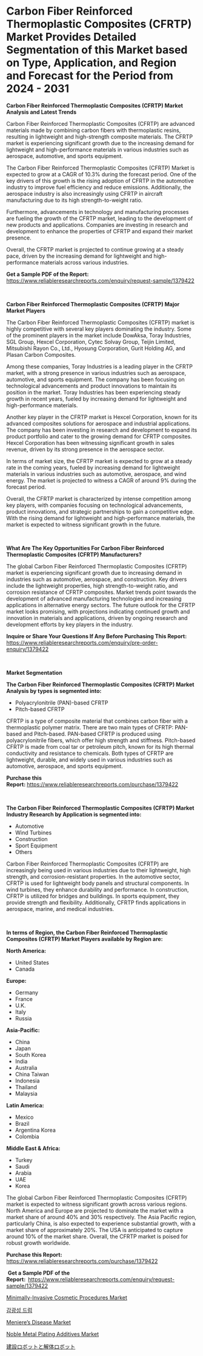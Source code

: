 <p><h1>Carbon Fiber Reinforced Thermoplastic Composites (CFRTP) Market Provides Detailed Segmentation of this Market based on Type, Application, and Region and Forecast for the Period from 2024 - 2031</h1></p><p><strong>Carbon Fiber Reinforced Thermoplastic Composites (CFRTP) Market Analysis and Latest Trends</strong></p>
<p><p>Carbon Fiber Reinforced Thermoplastic Composites (CFRTP) are advanced materials made by combining carbon fibers with thermoplastic resins, resulting in lightweight and high-strength composite materials. The CFRTP market is experiencing significant growth due to the increasing demand for lightweight and high-performance materials in various industries such as aerospace, automotive, and sports equipment.</p><p>The Carbon Fiber Reinforced Thermoplastic Composites (CFRTP) Market is expected to grow at a CAGR of 10.3% during the forecast period. One of the key drivers of this growth is the rising adoption of CFRTP in the automotive industry to improve fuel efficiency and reduce emissions. Additionally, the aerospace industry is also increasingly using CFRTP in aircraft manufacturing due to its high strength-to-weight ratio.</p><p>Furthermore, advancements in technology and manufacturing processes are fueling the growth of the CFRTP market, leading to the development of new products and applications. Companies are investing in research and development to enhance the properties of CFRTP and expand their market presence.</p><p>Overall, the CFRTP market is projected to continue growing at a steady pace, driven by the increasing demand for lightweight and high-performance materials across various industries.</p></p>
<p><strong>Get a Sample PDF of the Report:&nbsp;</strong> <a href="https://www.reliableresearchreports.com/enquiry/request-sample/1379422">https://www.reliableresearchreports.com/enquiry/request-sample/1379422</a></p>
<p>&nbsp;</p>
<p><strong>Carbon Fiber Reinforced Thermoplastic Composites (CFRTP) Major Market Players</strong></p>
<p><p>The Carbon Fiber Reinforced Thermoplastic Composites (CFRTP) market is highly competitive with several key players dominating the industry. Some of the prominent players in the market include DowAksa, Toray Industries, SGL Group, Hexcel Corporation, Cytec Solvay Group, Teijin Limited, Mitsubishi Rayon Co., Ltd., Hyosung Corporation, Gurit Holding AG, and Plasan Carbon Composites.</p><p>Among these companies, Toray Industries is a leading player in the CFRTP market, with a strong presence in various industries such as aerospace, automotive, and sports equipment. The company has been focusing on technological advancements and product innovations to maintain its position in the market. Toray Industries has been experiencing steady growth in recent years, fueled by increasing demand for lightweight and high-performance materials.</p><p>Another key player in the CFRTP market is Hexcel Corporation, known for its advanced composites solutions for aerospace and industrial applications. The company has been investing in research and development to expand its product portfolio and cater to the growing demand for CFRTP composites. Hexcel Corporation has been witnessing significant growth in sales revenue, driven by its strong presence in the aerospace sector.</p><p>In terms of market size, the CFRTP market is expected to grow at a steady rate in the coming years, fueled by increasing demand for lightweight materials in various industries such as automotive, aerospace, and wind energy. The market is projected to witness a CAGR of around 9% during the forecast period.</p><p>Overall, the CFRTP market is characterized by intense competition among key players, with companies focusing on technological advancements, product innovations, and strategic partnerships to gain a competitive edge. With the rising demand for lightweight and high-performance materials, the market is expected to witness significant growth in the future.</p></p>
<p>&nbsp;</p>
<p><strong>What Are The Key Opportunities For Carbon Fiber Reinforced Thermoplastic Composites (CFRTP) Manufacturers?</strong></p>
<p><p>The global Carbon Fiber Reinforced Thermoplastic Composites (CFRTP) market is experiencing significant growth due to increasing demand in industries such as automotive, aerospace, and construction. Key drivers include the lightweight properties, high strength-to-weight ratio, and corrosion resistance of CFRTP composites. Market trends point towards the development of advanced manufacturing technologies and increasing applications in alternative energy sectors. The future outlook for the CFRTP market looks promising, with projections indicating continued growth and innovation in materials and applications, driven by ongoing research and development efforts by key players in the industry.</p></p>
<p><strong>Inquire or Share Your Questions If Any Before Purchasing This Report:</strong> <a href="https://www.reliableresearchreports.com/enquiry/pre-order-enquiry/1379422">https://www.reliableresearchreports.com/enquiry/pre-order-enquiry/1379422</a></p>
<p>&nbsp;</p>
<p><strong>Market Segmentation</strong></p>
<p><strong>The Carbon Fiber Reinforced Thermoplastic Composites (CFRTP) Market Analysis by types is segmented into:</strong></p>
<p><ul><li>Polyacrylonitrile (PAN)-based CFRTP</li><li>Pitch-based CFRTP</li></ul></p>
<p><p>CFRTP is a type of composite material that combines carbon fiber with a thermoplastic polymer matrix. There are two main types of CFRTP: PAN-based and Pitch-based. PAN-based CFRTP is produced using polyacrylonitrile fibers, which offer high strength and stiffness. Pitch-based CFRTP is made from coal tar or petroleum pitch, known for its high thermal conductivity and resistance to chemicals. Both types of CFRTP are lightweight, durable, and widely used in various industries such as automotive, aerospace, and sports equipment.</p></p>
<p><strong>Purchase this Report:&nbsp;</strong><a href="https://www.reliableresearchreports.com/purchase/1379422">https://www.reliableresearchreports.com/purchase/1379422</a></p>
<p>&nbsp;</p>
<p><strong>The Carbon Fiber Reinforced Thermoplastic Composites (CFRTP) Market Industry Research by Application is segmented into:</strong></p>
<p><ul><li>Automotive</li><li>Wind Turbines</li><li>Construction</li><li>Sport Equipment</li><li>Others</li></ul></p>
<p><p>Carbon Fiber Reinforced Thermoplastic Composites (CFRTP) are increasingly being used in various industries due to their lightweight, high strength, and corrosion-resistant properties. In the automotive sector, CFRTP is used for lightweight body panels and structural components. In wind turbines, they enhance durability and performance. In construction, CFRTP is utilized for bridges and buildings. In sports equipment, they provide strength and flexibility. Additionally, CFRTP finds applications in aerospace, marine, and medical industries.</p></p>
<p>&nbsp;</p>
<p><strong>In terms of Region, the Carbon Fiber Reinforced Thermoplastic Composites (CFRTP) Market Players available by Region are:</strong></p>
<p>
    <p> <strong> North America: </strong>
        <ul>
            <li>United States</li>
            <li>Canada</li>
        </ul>
        </p> 
    <p> <strong> Europe: </strong>
        <ul>
            <li>Germany</li>
            <li>France</li>
            <li>U.K.</li>
            <li>Italy</li>
            <li>Russia</li>
        </ul>
        </p> 
    <p> <strong> Asia-Pacific: </strong>
        <ul>
            <li>China</li>
            <li>Japan</li>
            <li>South Korea</li>
            <li>India</li>
            <li>Australia</li>
            <li>China Taiwan</li>
            <li>Indonesia</li>
            <li>Thailand</li>
            <li>Malaysia</li>
        </ul>
        </p> 
    <p> <strong> Latin America: </strong>
        <ul>
            <li>Mexico</li>
            <li>Brazil</li>
            <li>Argentina Korea</li>
            <li>Colombia</li>
        </ul>
        </p> 
    <p> <strong> Middle East & Africa: </strong>
        <ul>
            <li>Turkey</li>
            <li>Saudi</li>
            <li>Arabia</li>
            <li>UAE</li>
            <li>Korea</li>
        </ul>
    </p>
    </p>
<p><p>The global Carbon Fiber Reinforced Thermoplastic Composites (CFRTP) market is expected to witness significant growth across various regions. North America and Europe are projected to dominate the market with a market share of around 40% and 30% respectively. The Asia Pacific region, particularly China, is also expected to experience substantial growth, with a market share of approximately 20%. The USA is anticipated to capture around 10% of the market share. Overall, the CFRTP market is poised for robust growth worldwide.</p></p>
<p><strong>Purchase this Report: </strong><a href="https://www.reliableresearchreports.com/purchase/1379422">https://www.reliableresearchreports.com/purchase/1379422</a></p>
<p>&nbsp;<strong>Get a Sample PDF of the Report:&nbsp;&nbsp;</strong><a href="https://www.reliableresearchreports.com/enquiry/request-sample/1379422">https://www.reliableresearchreports.com/enquiry/request-sample/1379422</a></p>
<p><strong></strong></p>
<p><p><a href="https://issuu.com/reportprime-2/docs/minimally-invasive-cosmetic-procedures-market-size">Minimally-Invasive Cosmetic Procedures Market</a></p><p><a href="https://github.com/khytkeqagplkzqvh/Market-Research-Report-List-1/blob/main/7486580194403.md">감광성 드럼</a></p><p><a href="https://issuu.com/reportprime-2/docs/menieres-disease-market-size-2030.pptx">Meniere’s Disease Market</a></p><p><a href="https://github.com/Airanohannonzb68e5pb53oc1/Market-Research-Report-List-1/blob/main/noble-metal-plating-additives-market.md">Noble Metal Plating Additives Market</a></p><p><a href="https://github.com/bucuel854722/Market-Research-Report-List-1/blob/main/4615184194681.md">建設ロボットと解体ロボット</a></p></p>
